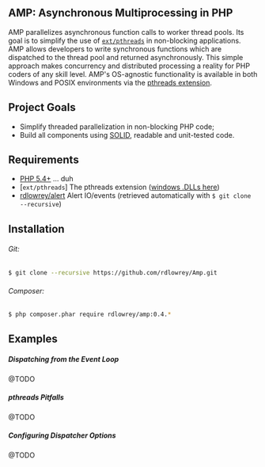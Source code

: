 ## AMP: Asynchronous Multiprocessing in PHP

AMP parallelizes asynchronous function calls to worker thread pools. Its goal is to simplify the 
use of [`ext/pthreads`][pthreads] in non-blocking applications. AMP allows developers to write
synchronous functions which are dispatched to the thread pool and returned asynchronously. This
simple approach makes concurrency and distributed processing a reality for PHP coders of any skill
level. AMP's OS-agnostic functionality is available in both Windows and POSIX environments via
the [pthreads extension][pthreads].

## Project Goals

* Simplify threaded parallelization in non-blocking PHP code;
* Build all components using [SOLID][solid], readable and unit-tested code.

## Requirements

* [PHP 5.4+][php-net] ... duh
* [`ext/pthreads`] The pthreads extension ([windows .DLLs here][win-pthreads-dlls])
* [rdlowrey/alert][alert] Alert IO/events (retrieved automatically with `$ git clone --recursive`)

[php-net]: http://php.net "php.net"
[pthreads]: http://pecl.php.net/package/pthreads "pthreads"
[solid]: http://en.wikipedia.org/wiki/SOLID_(object-oriented_design) "S.O.L.I.D."
[alert]: https://github.com/rdlowrey/Alert "Alert IO/events"
[win-pthreads-dlls]: http://windows.php.net/downloads/pecl/releases/pthreads/ "pthreads Windows DLLs"

## Installation

###### Git:

```bash
$ git clone --recursive https://github.com/rdlowrey/Amp.git
```

###### Composer:

```bash
$ php composer.phar require rdlowrey/amp:0.4.*
```

## Examples

##### Dispatching from the Event Loop
@TODO

##### pthreads Pitfalls
@TODO

##### Configuring Dispatcher Options
@TODO
